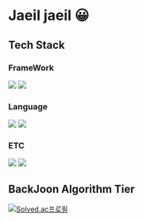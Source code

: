 
# Jaeil jaeil 😀

## Tech Stack

### FrameWork

<img src="https://img.shields.io/badge/spring-6DB33F?style=for-the-badge&logo=spring&logoColor=white"/>  <img src="https://img.shields.io/badge/android-34A853?style=for-the-badge&logo=android&logoColor=white"/>

### Language

 <img src="https://img.shields.io/badge/JAVA-007396?style=for-the-badge&logo=java&logoColor=white">  <img src="https://img.shields.io/badge/kotlin-7F52FF?style=for-the-badge&logo=kotlin&logoColor=white"/>

### ETC

<img src="https://img.shields.io/badge/mysql-4479A1?style=for-the-badge&logo=mysql&logoColor=white"/>  <img src="https://img.shields.io/badge/firebase-F2CB61?style=for-the-badge&logo=firebase&logoColor=white"/>
 

## BackJoon Algorithm Tier
[![Solved.ac프로필](http://mazassumnida.wtf/api/v2/generate_badge?boj=name4510)](https://solved.ac/name4510)
